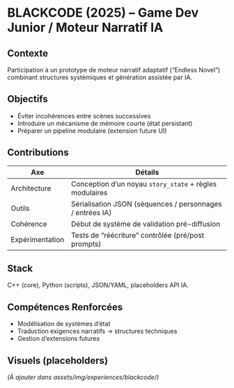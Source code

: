 # BLACKCODE (2025) – Game Dev Junior / Moteur Narratif IA

## Contexte
Participation à un prototype de moteur narratif adaptatif (“Endless Novel”) combinant structures systémiques et génération assistée par IA.

## Objectifs
- Éviter incohérences entre scènes successives
- Introduire un mécanisme de mémoire courte (état persistant)
- Préparer un pipeline modulaire (extension future UI)

## Contributions
| Axe | Détails |
|-----|---------|
| Architecture | Conception d’un noyau `story_state` + règles modulaires |
| Outils | Sérialisation JSON (séquences / personnages / entrées IA) |
| Cohérence | Début de système de validation pré-diffusion |
| Expérimentation | Tests de “réécriture” contrôlée (pré/post prompts) |

## Stack
C++ (core), Python (scripts), JSON/YAML, placeholders API IA.

## Compétences Renforcées
- Modélisation de systèmes d’état
- Traduction exigences narratifs -> structures techniques
- Gestion d’extensions futures

## Visuels (placeholders)
*(À ajouter dans assets/img/experiences/blackcode/)*